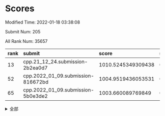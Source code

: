 # Scores

Modified Time: 2022-01-18 03:38:08

Submit Num: 205

All Rank Num: 35657

| rank |               submit               |       score        |       sigma        | pk_num |
| :--- | :--------------------------------- | :----------------- | :----------------- | :----- |
| 13   | cpp.21_12_24.submission-2b2ea0d7   | 1010.5245349309438 | 0.7588251157905875 | 694    |
| 52   | cpp.2022_01_09.submission-816672bd | 1004.9519436053531 | 0.7144435143467711 | 695    |
| 65   | cpp.2022_01_09.submission-5b0e3de2 | 1003.660089769849  | 0.7265145787938936 | 700    |


<details>
<summary>全部</summary>

| rank |                 submit                 |       score        |       sigma        | pk_num |
| :--- | :------------------------------------- | :----------------- | :----------------- | :----- |
| 1    | gobigger.level_3.submission_level_3_13 | 1012.5082811247419 | 0.8007870999014474 | 698    |
| 2    | gobigger.level_3.submission_level_3_20 | 1011.3158554705213 | 0.7903919467427681 | 698    |
| 3    | gobigger.level_3.submission_level_3_16 | 1011.2666312204494 | 0.7990908915511269 | 699    |
| 4    | gobigger.level_3.submission_level_3_47 | 1010.996600186541  | 0.7790506727119701 | 698    |
| 5    | gobigger.level_3.submission_level_3_21 | 1010.8259366917916 | 0.7593565793231357 | 698    |
| 6    | gobigger.level_3.submission_level_3_36 | 1010.7416842818499 | 0.7848560319000143 | 696    |
| 7    | gobigger.level_3.submission_level_3_32 | 1010.7185812819858 | 0.7433018316169965 | 695    |
| 8    | gobigger.level_3.submission_level_3_45 | 1010.7124183161374 | 0.7701465371800664 | 699    |
| 9    | gobigger.level_3.submission_level_3_43 | 1010.6876081246563 | 0.7703757490271247 | 698    |
| 10   | gobigger.level_3.submission_level_3_24 | 1010.6810036882176 | 0.772686988635673  | 695    |
| 11   | gobigger.level_3.submission_level_3_33 | 1010.6057296592752 | 0.7653098733377447 | 693    |
| 12   | gobigger.level_3.submission_level_3_35 | 1010.6020313046042 | 0.7650135708086401 | 694    |
| 13   | cpp.21_12_24.submission-2b2ea0d7       | 1010.5245349309438 | 0.7588251157905875 | 694    |
| 14   | gobigger.level_3.submission_level_3_18 | 1010.4572489842724 | 0.7626939540976991 | 699    |
| 15   | gobigger.level_3.submission_level_3_49 | 1010.427684261135  | 0.7643213487958406 | 696    |
| 16   | gobigger.level_3.submission_level_3_8  | 1010.355115779072  | 0.7937878992486136 | 696    |
| 17   | gobigger.level_3.submission_level_3_10 | 1010.3325259167741 | 0.7527119583344987 | 696    |
| 18   | gobigger.level_3.submission_level_3_5  | 1010.265308461738  | 0.7635754077932094 | 691    |
| 19   | gobigger.level_3.submission_level_3_29 | 1010.237980918842  | 0.7601657117400819 | 696    |
| 20   | gobigger.level_3.submission_level_3_1  | 1009.9940202768353 | 0.7627331245907861 | 695    |
| 21   | gobigger.level_3.submission_level_3_12 | 1009.9922179911217 | 0.7681615172482779 | 699    |
| 22   | gobigger.level_3.submission_level_3_28 | 1009.9736097274846 | 0.763458965233913  | 698    |
| 23   | gobigger.level_3.submission_level_3_38 | 1009.9702922848544 | 0.7455282596063082 | 692    |
| 24   | gobigger.level_3.submission_level_3_9  | 1009.92219581155   | 0.7415696918443339 | 691    |
| 25   | gobigger.level_3.submission_level_3_39 | 1009.9037728105703 | 0.7561686116444162 | 695    |
| 26   | gobigger.level_3.submission_level_3_25 | 1009.868058094474  | 0.7665160861909791 | 692    |
| 27   | gobigger.level_3.submission_level_3_48 | 1009.857445837776  | 0.7672455086388047 | 695    |
| 28   | gobigger.level_3.submission_level_3_15 | 1009.7750074962911 | 0.7540495741378658 | 701    |
| 29   | gobigger.level_3.submission_level_3_31 | 1009.7630167276994 | 0.7772001223842079 | 696    |
| 30   | gobigger.level_3.submission_level_3_27 | 1009.7511718158994 | 0.7759004004860262 | 693    |
| 31   | gobigger.level_3.submission_level_3_0  | 1009.5022957559081 | 0.7602271171210854 | 690    |
| 32   | gobigger.level_3.submission_level_3_34 | 1009.49240635506   | 0.7475800528727643 | 698    |
| 33   | gobigger.level_3.submission_level_3_11 | 1009.4889993243694 | 0.7573971749571615 | 698    |
| 34   | gobigger.level_3.submission_level_3_26 | 1009.4812984348727 | 0.7469707497567768 | 699    |
| 35   | gobigger.level_3.submission_level_3_40 | 1009.4416311920195 | 0.7854165838131908 | 695    |
| 36   | gobigger.level_3.submission_level_3_44 | 1009.4126525541886 | 0.7516626928088607 | 693    |
| 37   | gobigger.level_3.submission_level_3_4  | 1009.3107606484319 | 0.7565269264330778 | 700    |
| 38   | gobigger.level_3.submission_level_3_30 | 1009.2991323964865 | 0.7615114205133849 | 698    |
| 39   | gobigger.level_3.submission_level_3_37 | 1009.203913411148  | 0.7706910984332914 | 699    |
| 40   | gobigger.level_3.submission_level_3_17 | 1009.1973317877487 | 0.751125081767291  | 698    |
| 41   | gobigger.level_3.submission_level_3_14 | 1009.1617578822909 | 0.7521091625954106 | 697    |
| 42   | gobigger.level_3.submission_level_3_41 | 1009.0868624348718 | 0.7408633697204661 | 698    |
| 43   | gobigger.level_3.submission_level_3_23 | 1008.8778621015574 | 0.7316571090862302 | 694    |
| 44   | gobigger.level_3.submission_level_3_3  | 1008.8357319763578 | 0.7284985596865751 | 698    |
| 45   | gobigger.level_3.submission_level_3_22 | 1008.5794653006992 | 0.7478321922410918 | 691    |
| 46   | gobigger.level_3.submission_level_3_7  | 1008.4160732648046 | 0.7446356495108383 | 696    |
| 47   | gobigger.level_3.submission_level_3_2  | 1008.3069787906301 | 0.733602844677914  | 693    |
| 48   | gobigger.level_3.submission_level_3_19 | 1008.2486652624192 | 0.7387440554783191 | 695    |
| 49   | gobigger.level_3.submission_level_3_46 | 1008.1680018197459 | 0.7362132894224556 | 699    |
| 50   | gobigger.level_3.submission_level_3_6  | 1008.1608911988848 | 0.7434569032798453 | 689    |
| 51   | gobigger.level_3.submission_level_3_42 | 1007.7868546614042 | 0.7269049736891892 | 700    |
| 52   | cpp.2022_01_09.submission-816672bd     | 1004.9519436053531 | 0.7144435143467711 | 695    |
| 53   | gobigger.level_1.submission_level_1_3  | 1004.6883076561571 | 0.7145650674593133 | 697    |
| 54   | gobigger.level_1.submission_level_1_24 | 1004.5261812687911 | 0.7276211116645419 | 693    |
| 55   | gobigger.level_1.submission_level_1_30 | 1004.3467370764556 | 0.7173907050666002 | 694    |
| 56   | gobigger.level_1.submission_level_1_21 | 1004.2253310209449 | 0.7153111598744417 | 695    |
| 57   | gobigger.level_1.submission_level_1_10 | 1004.1549444732759 | 0.7117245839416372 | 698    |
| 58   | gobigger.level_1.submission_level_1_31 | 1004.1407173615222 | 0.7237091181129808 | 697    |
| 59   | gobigger.level_1.submission_level_1_27 | 1003.9911589181334 | 0.7194502712826589 | 699    |
| 60   | gobigger.level_1.submission_level_1_22 | 1003.9343221400658 | 0.710861217167284  | 697    |
| 61   | gobigger.level_1.submission_level_1_9  | 1003.9310313920872 | 0.7125671189361694 | 697    |
| 62   | gobigger.level_1.submission_level_1_34 | 1003.9287350908523 | 0.7148052085134963 | 694    |
| 63   | gobigger.level_1.submission_level_1_11 | 1003.9186637443014 | 0.7104151129350402 | 695    |
| 64   | gobigger.level_1.submission_level_1_45 | 1003.8317088808986 | 0.7142207246224952 | 697    |
| 65   | cpp.2022_01_09.submission-5b0e3de2     | 1003.660089769849  | 0.7265145787938936 | 700    |
| 66   | gobigger.level_1.submission_level_1_46 | 1003.6280740364563 | 0.7113724832489491 | 696    |
| 67   | gobigger.level_1.submission_level_1_7  | 1003.5869315565008 | 0.7149212313532739 | 698    |
| 68   | gobigger.level_1.submission_level_1_42 | 1003.5572090641081 | 0.7073256331857314 | 699    |
| 69   | gobigger.level_1.submission_level_1_8  | 1003.5532801864869 | 0.7118215526295169 | 695    |
| 70   | gobigger.level_1.submission_level_1_47 | 1003.5521009197456 | 0.7218574261376177 | 698    |
| 71   | gobigger.level_1.submission_level_1_48 | 1003.5497442975069 | 0.7294460090189852 | 697    |
| 72   | gobigger.level_1.submission_level_1_16 | 1003.5385650271886 | 0.7219730812436889 | 696    |
| 73   | gobigger.level_1.submission_level_1_43 | 1003.5300448778773 | 0.7117965063654758 | 703    |
| 74   | gobigger.level_1.submission_level_1_40 | 1003.5098060042525 | 0.7065347753835965 | 693    |
| 75   | gobigger.level_1.submission_level_1_28 | 1003.4891400986785 | 0.7213098885678402 | 693    |
| 76   | gobigger.level_1.submission_level_1_49 | 1003.4858743743554 | 0.7162061795553768 | 693    |
| 77   | gobigger.level_1.submission_level_1_4  | 1003.4476302073049 | 0.718058877731029  | 689    |
| 78   | gobigger.level_1.submission_level_1_1  | 1003.4278510299955 | 0.7141567665587442 | 697    |
| 79   | gobigger.level_1.submission_level_1_41 | 1003.4195118846551 | 0.7128118887226056 | 699    |
| 80   | gobigger.level_1.submission_level_1_20 | 1003.3952750826509 | 0.7066217647326003 | 695    |
| 81   | gobigger.level_1.submission_level_1_23 | 1003.3304872310157 | 0.7160023217274194 | 699    |
| 82   | gobigger.level_1.submission_level_1_26 | 1003.321493664153  | 0.7202787978874178 | 693    |
| 83   | gobigger.level_1.submission_level_1_33 | 1003.1876098312392 | 0.7155412945938978 | 697    |
| 84   | gobigger.level_1.submission_level_1_5  | 1003.1318901774944 | 0.7147804233012911 | 695    |
| 85   | gobigger.level_1.submission_level_1_37 | 1003.1275305008994 | 0.709097067763326  | 696    |
| 86   | gobigger.level_1.submission_level_1_12 | 1003.1226956988555 | 0.7237407444659365 | 701    |
| 87   | gobigger.level_1.submission_level_1_13 | 1003.1021889959791 | 0.7094984249331636 | 696    |
| 88   | gobigger.level_1.submission_level_1_0  | 1002.9387560674446 | 0.717760048159598  | 694    |
| 89   | gobigger.level_1.submission_level_1_2  | 1002.9039582017069 | 0.7183019676852407 | 695    |
| 90   | gobigger.level_1.submission_level_1_15 | 1002.8908095849671 | 0.7095222709624599 | 696    |
| 91   | gobigger.level_1.submission_level_1_17 | 1002.8902008271255 | 0.7181054146362199 | 693    |
| 92   | gobigger.level_1.submission_level_1_39 | 1002.886694029829  | 0.7195025545982136 | 691    |
| 93   | gobigger.level_1.submission_level_1_35 | 1002.8863885561566 | 0.7146321351556197 | 694    |
| 94   | gobigger.level_1.submission_level_1_44 | 1002.8301145941765 | 0.7085057579704344 | 695    |
| 95   | gobigger.level_1.submission_level_1_38 | 1002.7653476768352 | 0.7193718973142281 | 690    |
| 96   | gobigger.level_1.submission_level_1_18 | 1002.6765654211414 | 0.7189105414820618 | 692    |
| 97   | gobigger.level_1.submission_level_1_36 | 1002.6636619408034 | 0.7083711799952402 | 693    |
| 98   | gobigger.level_1.submission_level_1_19 | 1002.626836586532  | 0.7134217035074245 | 696    |
| 99   | gobigger.level_1.submission_level_1_14 | 1002.3711871081521 | 0.7101271132203334 | 697    |
| 100  | gobigger.level_1.submission_level_1_25 | 1002.3598751589534 | 0.7027412769878164 | 692    |
| 101  | gobigger.level_1.submission_level_1_6  | 1002.1499660214047 | 0.7089467130163822 | 699    |
| 102  | gobigger.level_1.submission_level_1_32 | 1001.5685591179656 | 0.7171281740296419 | 696    |
| 103  | gobigger.level_1.submission_level_1_29 | 1001.4562003423715 | 0.707164907369367  | 697    |
| 104  | gobigger.random.submission_random_9    | 997.7793761512129  | 0.692075312138699  | 698    |
| 105  | gobigger.random.submission_random_33   | 997.2322492544876  | 0.7063419507564742 | 695    |
| 106  | gobigger.random.submission_random_11   | 996.9991218906492  | 0.7034843985132935 | 695    |
| 107  | gobigger.random.submission_random_36   | 996.9742548982216  | 0.7069661934732913 | 696    |
| 108  | gobigger.random.submission_random_2    | 996.8611847363641  | 0.7056452538877204 | 702    |
| 109  | gobigger.random.submission_random_44   | 996.856530767486   | 0.7050273474892746 | 695    |
| 110  | gobigger.random.submission_random_34   | 996.5411927779685  | 0.7098775269737411 | 698    |
| 111  | gobigger.random.submission_random_20   | 996.5341546228152  | 0.7082048373990549 | 694    |
| 112  | gobigger.random.submission_random_37   | 996.3981309112672  | 0.700769239287258  | 697    |
| 113  | gobigger.random.submission_random_31   | 996.3704590162139  | 0.6957133035772584 | 698    |
| 114  | gobigger.random.submission_random_25   | 996.3038108089501  | 0.7092000413183507 | 695    |
| 115  | gobigger.random.submission_random_10   | 996.2841889561594  | 0.7056960170209075 | 694    |
| 116  | gobigger.random.submission_random_19   | 996.206898330966   | 0.7082974306409449 | 699    |
| 117  | gobigger.random.submission_random_12   | 996.141184132481   | 0.7048573443663193 | 698    |
| 118  | gobigger.random.submission_random_6    | 996.1174377268396  | 0.6956529307325662 | 695    |
| 119  | gobigger.random.submission_random_13   | 996.083277960057   | 0.6994629259540472 | 691    |
| 120  | gobigger.random.submission_random_23   | 996.056942895185   | 0.7009702579595681 | 694    |
| 121  | gobigger.random.submission_random_32   | 996.027420630501   | 0.7184133282723117 | 694    |
| 122  | gobigger.random.submission_random_39   | 996.0025589022517  | 0.7083546507130482 | 697    |
| 123  | gobigger.random.submission_random_1    | 995.9498488734491  | 0.7090098283276035 | 698    |
| 124  | gobigger.random.submission_random_0    | 995.9420769439937  | 0.718217730212671  | 694    |
| 125  | gobigger.random.submission_random_26   | 995.9265193122905  | 0.7200162794522013 | 695    |
| 126  | gobigger.random.submission_random_35   | 995.9225528070764  | 0.7112667436907731 | 692    |
| 127  | gobigger.random.submission_random_41   | 995.8515939030237  | 0.7187163694800405 | 696    |
| 128  | gobigger.random.submission_random_18   | 995.7988197269714  | 0.7005154027679212 | 697    |
| 129  | gobigger.random.submission_random_42   | 995.7822657503987  | 0.6994521338153633 | 694    |
| 130  | gobigger.random.submission_random_49   | 995.7686653706461  | 0.705804552090465  | 695    |
| 131  | gobigger.random.submission_random_7    | 995.7571928201861  | 0.7152285920014111 | 696    |
| 132  | gobigger.random.submission_random_30   | 995.7363723857233  | 0.7081986790765867 | 696    |
| 133  | gobigger.random.submission_random_43   | 995.7329547080953  | 0.7131690354459713 | 700    |
| 134  | gobigger.random.submission_random_21   | 995.7129462363682  | 0.7075096742759167 | 697    |
| 135  | gobigger.random.submission_random_46   | 995.6576795268086  | 0.70380317795624   | 697    |
| 136  | gobigger.random.submission_random_5    | 995.6521150979312  | 0.7023095503725528 | 690    |
| 137  | gobigger.random.submission_random_4    | 995.6148797997125  | 0.7080141153431827 | 696    |
| 138  | gobigger.random.submission_random_16   | 995.5254750285865  | 0.7135967705618455 | 693    |
| 139  | gobigger.random.submission_random_14   | 995.5033742458149  | 0.7163962896356032 | 695    |
| 140  | gobigger.random.submission_random_17   | 995.4724183769132  | 0.7130407239676525 | 692    |
| 141  | gobigger.random.submission_random_15   | 995.4400184982688  | 0.7276694150021149 | 692    |
| 142  | gobigger.random.submission_random_40   | 995.4268415168328  | 0.7126779274388162 | 691    |
| 143  | gobigger.random.submission_random_28   | 995.4116341247143  | 0.7030501665863287 | 697    |
| 144  | gobigger.random.submission_random_47   | 995.3778828755184  | 0.7311904615579312 | 697    |
| 145  | gobigger.random.submission_random_29   | 995.2818726790763  | 0.7047887122712692 | 696    |
| 146  | gobigger.random.submission_random_38   | 995.1121882814299  | 0.7282350840975971 | 694    |
| 147  | gobigger.random.submission_random_24   | 995.105603971968   | 0.7140589002225712 | 700    |
| 148  | gobigger.random.submission_random_22   | 994.9989059729847  | 0.7045228293765423 | 695    |
| 149  | gobigger.random.submission_random_48   | 994.8928091936936  | 0.7083412415095747 | 701    |
| 150  | gobigger.random.submission_random_27   | 994.8142407045187  | 0.7090054785032669 | 702    |
| 151  | gobigger.random.submission_random_8    | 994.7912676967278  | 0.7286009794954631 | 697    |
| 152  | gobigger.level_2.submission_level_2_45 | 994.7885722217446  | 0.7084767154189339 | 692    |
| 153  | gobigger.random.submission_random_45   | 994.6550298793225  | 0.7164288174417199 | 695    |
| 154  | gobigger.random.submission_random_3    | 994.6387467555384  | 0.7158249868456847 | 696    |
| 155  | gobigger.level_2.submission_level_2_42 | 994.0960424865629  | 0.7360657900225338 | 696    |
| 156  | gobigger.level_2.submission_level_2_41 | 993.6266389763426  | 0.7223646223960776 | 693    |
| 157  | gobigger.level_2.submission_level_2_43 | 993.4612372184124  | 0.7466766815229475 | 692    |
| 158  | gobigger.level_2.submission_level_2_25 | 993.2937124346344  | 0.7301587729040205 | 696    |
| 159  | gobigger.level_2.submission_level_2_1  | 993.21811088101    | 0.7421688949493322 | 697    |
| 160  | gobigger.level_2.submission_level_2_48 | 992.980953803552   | 0.7495634535422093 | 700    |
| 161  | gobigger.level_2.submission_level_2_32 | 992.8939874104166  | 0.7449266554171815 | 700    |
| 162  | gobigger.level_2.submission_level_2_4  | 992.8838034391376  | 0.7282367464171163 | 695    |
| 163  | gobigger.level_2.submission_level_2_46 | 992.8799412108061  | 0.7591866651385027 | 698    |
| 164  | gobigger.level_2.submission_level_2_30 | 992.7671785936551  | 0.739283382547226  | 692    |
| 165  | gobigger.level_2.submission_level_2_0  | 992.6681361288826  | 0.7368780265335417 | 691    |
| 166  | gobigger.level_2.submission_level_2_33 | 992.6662452791888  | 0.7215239450510958 | 696    |
| 167  | gobigger.level_2.submission_level_2_18 | 992.6080615801527  | 0.7231289744018934 | 695    |
| 168  | gobigger.level_2.submission_level_2_39 | 992.6021296797317  | 0.7413874277210097 | 697    |
| 169  | gobigger.level_2.submission_level_2_2  | 992.5781461187935  | 0.7466087959542551 | 699    |
| 170  | gobigger.level_2.submission_level_2_20 | 992.558419258359   | 0.7285522289929364 | 692    |
| 171  | gobigger.level_2.submission_level_2_13 | 992.5437039610802  | 0.7374192758264223 | 698    |
| 172  | gobigger.level_2.submission_level_2_14 | 992.5181007872968  | 0.7369878310176696 | 695    |
| 173  | gobigger.level_2.submission_level_2_6  | 992.4546215498505  | 0.7294894460736926 | 691    |
| 174  | gobigger.level_2.submission_level_2_37 | 992.2547701297494  | 0.7407927332237212 | 692    |
| 175  | gobigger.level_2.submission_level_2_44 | 992.2407830542625  | 0.7284821174755042 | 694    |
| 176  | gobigger.level_2.submission_level_2_40 | 992.2152933988962  | 0.7425245617034173 | 697    |
| 177  | gobigger.level_2.submission_level_2_38 | 992.102278343463   | 0.7528126153709294 | 695    |
| 178  | gobigger.level_2.submission_level_2_22 | 992.1007691764828  | 0.7411461504429455 | 694    |
| 179  | gobigger.level_2.submission_level_2_11 | 992.0893815384043  | 0.736805478029465  | 698    |
| 180  | gobigger.level_2.submission_level_2_15 | 992.0812844306872  | 0.7285570265157407 | 697    |
| 181  | gobigger.level_2.submission_level_2_27 | 991.9695580369116  | 0.7489151284498977 | 697    |
| 182  | gobigger.level_2.submission_level_2_7  | 991.9279816377765  | 0.7387277949300486 | 699    |
| 183  | gobigger.level_2.submission_level_2_21 | 991.8768926448604  | 0.7330271280711207 | 696    |
| 184  | gobigger.level_2.submission_level_2_12 | 991.8437449136346  | 0.7334320230525593 | 696    |
| 185  | gobigger.level_2.submission_level_2_36 | 991.838523625522   | 0.7426270611319257 | 697    |
| 186  | gobigger.level_2.submission_level_2_10 | 991.7956966612038  | 0.7591502467503765 | 697    |
| 187  | gobigger.level_2.submission_level_2_35 | 991.7653975950105  | 0.7450118508546075 | 690    |
| 188  | gobigger.level_2.submission_level_2_28 | 991.6578310573668  | 0.7401686086939375 | 694    |
| 189  | gobigger.level_2.submission_level_2_26 | 991.6545384808072  | 0.7449583899810116 | 697    |
| 190  | gobigger.level_2.submission_level_2_3  | 991.6433534094135  | 0.7423949794054568 | 696    |
| 191  | gobigger.level_2.submission_level_2_24 | 991.6409461399004  | 0.7398978582025239 | 698    |
| 192  | gobigger.level_2.submission_level_2_16 | 991.5324379624873  | 0.7588634515546341 | 697    |
| 193  | gobigger.level_2.submission_level_2_9  | 991.2712149745963  | 0.7367857970903007 | 696    |
| 194  | gobigger.level_2.submission_level_2_29 | 991.2472269597489  | 0.7473081205370807 | 696    |
| 195  | gobigger.level_2.submission_level_2_8  | 991.1656594848484  | 0.7712681550649911 | 693    |
| 196  | gobigger.level_2.submission_level_2_23 | 991.0843567835965  | 0.7405361650334017 | 691    |
| 197  | gobigger.level_2.submission_level_2_31 | 991.0839810339158  | 0.7569467661522331 | 692    |
| 198  | gobigger.level_2.submission_level_2_49 | 990.9076447153237  | 0.7471492042579062 | 701    |
| 199  | gobigger.level_2.submission_level_2_34 | 990.8220735361788  | 0.777308258101212  | 698    |
| 200  | gobigger.level_2.submission_level_2_47 | 990.6108052888897  | 0.7438465983175462 | 698    |
| 201  | gobigger.level_2.submission_level_2_17 | 990.5421824454576  | 0.7706625295541719 | 693    |
| 202  | gobigger.level_2.submission_level_2_5  | 990.4155185821343  | 0.7563654161237967 | 696    |
| 203  | gobigger.level_2.submission_level_2_19 | 989.8993938361285  | 0.7544726031933484 | 697    |
| 204  | gobigger.none.submission_none_0        | 978.3181005292425  | 1.266446329099422  | 698    |
| 205  | gobigger.none.submission_none_1        | 977.6058727704432  | 1.313828197724779  | 695    |

</details>